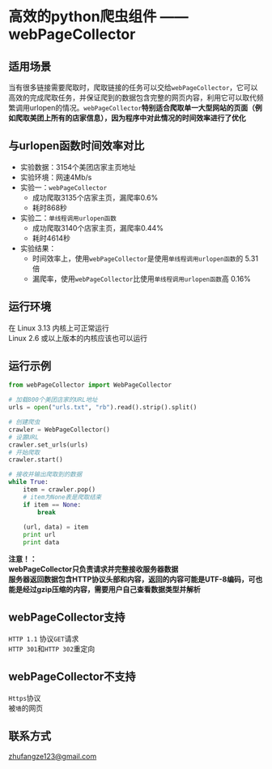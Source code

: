 高效的python爬虫组件 —— webPageCollector<br>
========================================

适用场景<br>
--------
当有很多链接需要爬取时，爬取链接的任务可以交给`webPageCollector`，它可以高效的完成爬取任务，并保证爬到的数据包含完整的网页内容，利用它可以取代频繁调用urlopen的情况。`webPageCollector`<b>特别适合爬取单一大型网站的页面（例如爬取美团上所有的店家信息），因为程序中对此情况的时间效率进行了优化</b><br>

与urlopen函数时间效率对比<br>
-------------------------
* 实验数据：3154个美团店家主页地址<br>
* 实验环境：网速4Mb/s<br>
* 实验一：`webPageCollector`<br>
	* 成功爬取3135个店家主页，漏爬率0.6%<br>
	* 耗时868秒<br>
* 实验二：`单线程调用urlopen函数`<br>
	* 成功爬取3140个店家主页，漏爬率0.44%<br>
	* 耗时4614秒<br>
* 实验结果：<br>
	* 时间效率上，使用`webPageCollector`是使用`单线程调用urlopen函数`的 5.31倍<br>
	* 漏爬率，使用`webPageCollector`比使用`单线程调用urlopen函数`高 0.16%<br>

运行环境<br>
--------
在 Linux 3.13 内核上可正常运行<br>
Linux 2.6 或以上版本的内核应该也可以运行<br>

运行示例<br>
--------
```python
from webPageCollector import WebPageCollector

# 加载800个美团店家的URL地址
urls = open("urls.txt", "rb").read().strip().split()

# 创建爬虫
crawler = WebPageCollector()
# 设置URL
crawler.set_urls(urls)
# 开始爬取
crawler.start()

# 接收并输出爬取到的数据
while True:
	item = crawler.pop()
	# item为None表是爬取结束
	if item == None:
		break
	
	(url, data) = item
	print url
	print data
```
<b>注意！：</b><br>
<b>webPageCollector只负责请求并完整接收服务器数据</b><br>
<b>服务器返回数据包含HTTP协议头部和内容，返回的内容可能是UTF-8编码，可也能是经过gzip压缩的内容，需要用户自己查看数据类型并解析</b><br>

webPageCollector支持<br>
--------------------
`HTTP 1.1` 协议`GET`请求<br>
`HTTP 301`和`HTTP 302`重定向<br>

webPageCollector不支持<br>
----------------------
`Https`协议<br>
被`墙`的网页<br>

联系方式<br>
--------
zhufangze123@gmail.com
